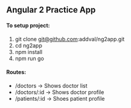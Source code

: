 ## Angular 2 Practice App

#### To setup project:
  1. git clone git@github.com:addval/ng2app.git
  2. cd ng2app
  3. npm install
  4. npm run go

#### Routes:
* /doctors -> Shows doctor list
* /doctors/:id -> Shows doctor profile
* /patients/:id -> Shoes patient profile

